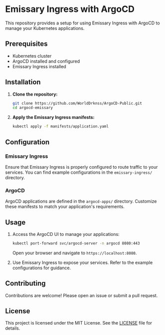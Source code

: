 # Emissary Ingress with ArgoCD

This repository provides a setup for using Emissary Ingress with ArgoCD to manage your Kubernetes applications.

## Prerequisites

- Kubernetes cluster
- ArgoCD installed and configured
- Emissary Ingress installed

## Installation

1. **Clone the repository:**

    ```sh
    git clone https://github.com/WorldDrknss/ArgoCD-Public.git
    cd argocd-emissary
    ```

2. **Apply the Emissary Ingress manifests:**

    ```sh
    kubectl apply -f manifests/application.yaml
    ```

## Configuration

### Emissary Ingress

Ensure that Emissary Ingress is properly configured to route traffic to your services. You can find example configurations in the `emissary-ingress/` directory.

### ArgoCD

ArgoCD applications are defined in the `argocd-apps/` directory. Customize these manifests to match your application's requirements.

## Usage

1. Access the ArgoCD UI to manage your applications:

    ```sh
    kubectl port-forward svc/argocd-server -n argocd 8080:443
    ```

    Open your browser and navigate to `https://localhost:8080`.

2. Use Emissary Ingress to expose your services. Refer to the example configurations for guidance.

## Contributing

Contributions are welcome! Please open an issue or submit a pull request.

## License

This project is licensed under the MIT License. See the [LICENSE](LICENSE) file for details.
